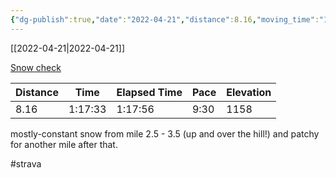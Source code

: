 ```yaml
---
{"dg-publish":true,"date":"2022-04-21","distance":8.16,"moving_time":"1:17:33","elapsed_time":"1:17:56","pace":"9:30","total_elevation_gain":1158,"url":"https://www.strava.com/activities/7020502776","permalink":"/01-personal/strava/2022-04-21-snow-check/","dgPassFrontmatter":true}
---
```



[[2022-04-21\|2022-04-21]]

[Snow check](https://www.strava.com/activities/7020502776)

| Distance | Time    | Elapsed Time | Pace | Elevation |
| -------- | ------- | ------------ | ---- | --------- |
| 8.16     | 1:17:33 | 1:17:56      | 9:30 | 1158      |


mostly-constant snow from mile 2.5 - 3.5 (up and over the hill!) and patchy for another mile after that.

#strava
